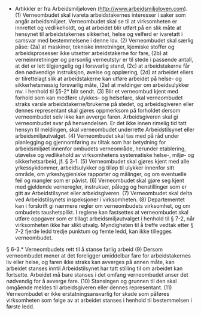 * Artikkler er fra Arbeidsmiljøloven (http://www.arbeidsmiljoloven.com).
(1) Verneombudet skal ivareta arbeidstakernes interesser i saker som angår arbeidsmiljøet. Verneombudet skal se til at virksomheten er innrettet og vedlikeholdt, og at arbeidet blir utført på en slik måte at hensynet til arbeidstakernes sikkerhet, helse og velferd er ivaretatt i samsvar med bestemmelsene i denne lov.
(2) Verneombudet skal særlig påse:
 (2a) at maskiner, tekniske innretninger, kjemiske stoffer og arbeidsprosesser ikke utsetter arbeidstakerne for fare,
 (2b) at verneinnretninger og personlig verneutstyr er til stede i passende antall, at det er lett tilgjengelig og i forsvarlig stand,
 (2c) at arbeidstakerne får den nødvendige instruksjon, øvelse og opplæring,
 (2d) at arbeidet ellers er tilrettelagt slik at arbeidstakerne kan utføre arbeidet på helse- og sikkerhetsmessig forsvarlig måte,
 (2e) at meldinger om arbeidsulykker mv. i henhold til §5-2* blir sendt.
(3) Blir et verneombud kjent med forhold som kan medføre ulykkes- og helsefare, skal verneombudet straks varsle arbeidstakerne/brukerne på stedet, og arbeidsgiveren eller dennes representant skal gjøres oppmerksom på forholdet dersom verneombudet selv ikke kan avverge faren. Arbeidsgiveren skal gi verneombudet svar på henvendelsen. Er det ikke innen rimelig tid tatt hensyn til meldingen, skal verneombudet underrette Arbeidstilsynet eller arbeidsmiljøutvalget.
(4) Verneombudet skal tas med på råd under planlegging og gjennomføring av tiltak som har betydning for arbeidsmiljøet innenfor ombudets verneområde, herunder etablering, utøvelse og vedlikehold av virksomhetens systematiske helse-, miljø- og sikkerhetsarbeid, jf. § 3-1.
(5) Verneombudet skal gjøres kjent med alle yrkessykdommer, arbeidsulykker og tilløp til ulykker innenfor sitt område, om yrkeshygieniske rapporter og målinger, og om eventuelle feil og mangler som er påvist.
(6) Verneombudet skal gjøre seg kjent med gjeldende verneregler, instrukser, pålegg og henstillinger som er gitt av Arbeidstilsynet eller arbeidsgiveren.
(7) Verneombudet skal delta ved Arbeidstilsynets inspeksjoner i virksomheten.
(8) Departementet kan i forskrift gi nærmere regler om verneombudets virksomhet, og om ombudets taushetsplikt. I reglene kan fastsettes at verneombudet skal utføre oppgaver som er tillagt arbeidsmiljøutvalget i henhold til § 7-2, når virksomheten ikke har slikt utvalg. Myndigheten til å treffe vedtak etter § 7-2 fjerde ledd tredje punktum og femte ledd, kan ikke tillegges verneombudet.
 
§ 6-3.* Verneombudets rett til å stanse farlig arbeid
(9) Dersom verneombudet mener at det foreligger umiddelbar fare for arbeidstakernes liv eller helse, og faren ikke straks kan avverges på annen måte, kan arbeidet stanses inntil Arbeidstilsynet har tatt stilling til om arbeidet kan fortsette. Arbeidet må bare stanses i det omfang verneombudet anser det nødvendig for å avverge fare.
(10) Stansingen og grunnen til den skal omgående meldes til arbeidsgiveren eller dennes representant.
(11) Verneombudet er ikke erstatningsansvarlig for skade som påføres virksomheten som følge av at arbeidet stanses i henhold til bestemmelsen i første ledd.
